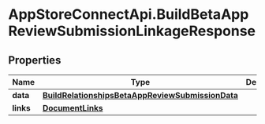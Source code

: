 # AppStoreConnectApi.BuildBetaAppReviewSubmissionLinkageResponse

## Properties

Name | Type | Description | Notes
------------ | ------------- | ------------- | -------------
**data** | [**BuildRelationshipsBetaAppReviewSubmissionData**](BuildRelationshipsBetaAppReviewSubmissionData.md) |  | 
**links** | [**DocumentLinks**](DocumentLinks.md) |  | 


